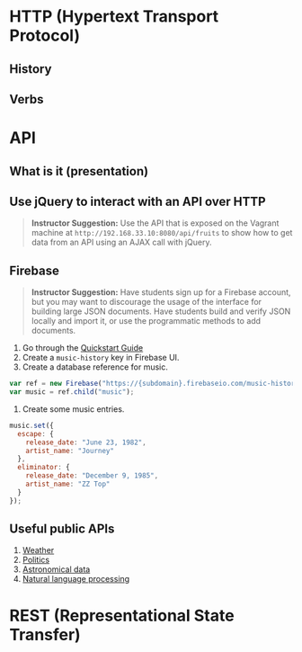 # HTTP (Hypertext Transport Protocol)

## History

## Verbs

# API

## What is it (presentation)

## Use jQuery to interact with an API over HTTP

> **Instructor Suggestion:** 
> Use the API that is exposed on the Vagrant machine at `http://192.168.33.10:8080/api/fruits` to show how to get data from an API using an AJAX call with jQuery.


## Firebase

> **Instructor Suggestion:** 
> Have students sign up for a Firebase account, but you may want to discourage the usage of the interface for building large JSON documents. Have students build and verify JSON locally and import it, or use the programmatic methods to add documents.

1. Go through the [Quickstart Guide](https://www.firebase.com/docs/web/quickstart.html)
1. Create a `music-history` key in Firebase UI.
1. Create a database reference for music.
  ```js
  var ref = new Firebase("https://{subdomain}.firebaseio.com/music-history");
  var music = ref.child("music");
  ```
1. Create some music entries.
  ```js
  music.set({
    escape: {
      release_date: "June 23, 1982",
      artist_name: "Journey"
    },
    eliminator: {
      release_date: "December 9, 1985",
      artist_name: "ZZ Top"
    }
  });
  ```


## Useful public APIs

1. [Weather](https://www.mashape.com/george-vustrey/ultimate-weather-forecasts)
1. [Politics](https://sunlightfoundation.com/api/)
1. [Astronomical data](https://www.mashape.com/helioviewer-project/helioviewer-v1)
1. [Natural language processing](https://www.mashape.com/loudelement/free-natural-language-processing-service)

# REST (Representational State Transfer)

